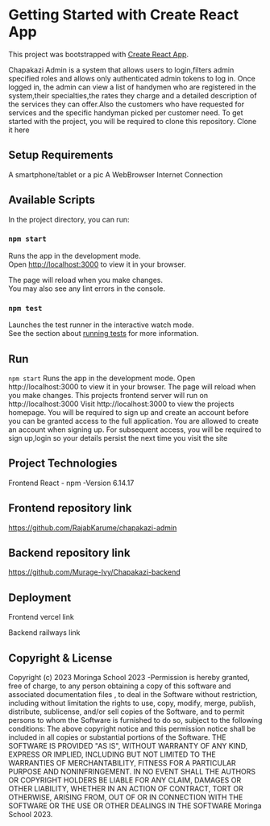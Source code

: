 # Getting Started with Create React App

This project was bootstrapped with [Create React App](https://github.com/facebook/create-react-app).

Chapakazi Admin is a system that allows users to login,filters admin specified roles and allows only authenticated admin tokens to log in. Once logged in, the admin can view a list of handymen who are registered in the system,their specialties,the rates they charge and a detailed description of the services they can offer.Also the customers who have requested for services and the specific handyman picked per customer need. 
To get started with the project, you will be required to clone this repository. Clone it here

## Setup Requirements

A smartphone/tablet or a pic A WebBrowser Internet Connection


## Available Scripts

In the project directory, you can run:

### `npm start`

Runs the app in the development mode.\
Open [http://localhost:3000](http://localhost:3000) to view it in your browser.

The page will reload when you make changes.\
You may also see any lint errors in the console.

### `npm test`

Launches the test runner in the interactive watch mode.\
See the section about [running tests](https://facebook.github.io/create-react-app/docs/running-tests) for more information.

## Run
`npm start` Runs the app in the development mode.
Open http://localhost:3000 to view it in your browser. The page will reload when you make changes.
This projects frontend server will run on http://localhost:3000 Visit http://localhost:3000 to view the projects homepage. You will be required to sign up and create an account before you can be granted access to the full application. You are allowed to create an account when signing up. For subsequent access, you will be required to sign up,login so your details persist the next time you visit the site

## Project Technologies
Frontend React - npm -Version 6.14.17

## Frontend repository link
https://github.com/RajabKarume/chapakazi-admin


## Backend repository link
https://github.com/Murage-Ivy/Chapakazi-backend

## Deployment
Frontend vercel link



 Backend railways link



## Copyright & License
Copyright (c) 2023 Moringa School 2023 -Permission is hereby granted, free of charge, to any person obtaining a copy of this software and associated documentation files , to deal in the Software without restriction, including without limitation the rights to use, copy, modify, merge, publish, distribute, sublicense, and/or sell copies of the Software, and to permit persons to whom the Software is furnished to do so, subject to the following conditions: The above copyright notice and this permission notice shall be included in all copies or substantial portions of the Software. THE SOFTWARE IS PROVIDED "AS IS", WITHOUT WARRANTY OF ANY KIND, EXPRESS OR IMPLIED, INCLUDING BUT NOT LIMITED TO THE WARRANTIES OF MERCHANTABILITY, FITNESS FOR A PARTICULAR PURPOSE AND NONINFRINGEMENT. IN NO EVENT SHALL THE AUTHORS OR COPYRIGHT HOLDERS BE LIABLE FOR ANY CLAIM, DAMAGES OR OTHER LIABILITY, WHETHER IN AN ACTION OF CONTRACT, TORT OR OTHERWISE, ARISING FROM, OUT OF OR IN CONNECTION WITH THE SOFTWARE OR THE USE OR OTHER DEALINGS IN THE SOFTWARE Moringa School 2023. 